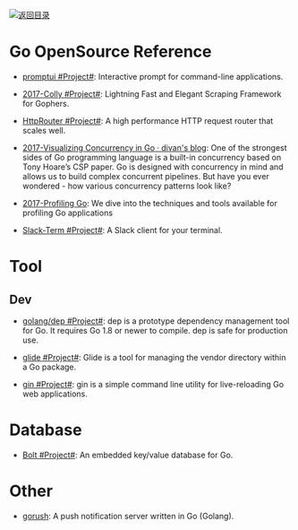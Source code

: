 [![返回目录](https://parg.co/UGo)](https://github.com/wxyyxc1992/Awesome-Links)

# Go OpenSource Reference

* [promptui #Project#](https://github.com/manifoldco/promptui): Interactive prompt for command-line applications.

* [2017-Colly #Project#](https://github.com/gocolly/colly): Lightning Fast and Elegant Scraping Framework for Gophers.

- [HttpRouter #Project#](https://github.com/julienschmidt/httprouter): A high performance HTTP request router that scales well.

- [2017-Visualizing Concurrency in Go · divan's blog](http://divan.github.io/posts/go_concurrency_visualize/): One of the strongest sides of Go programming language is a built-in concurrency based on Tony Hoare’s CSP paper. Go is designed with concurrency in mind and allows us to build complex concurrent pipelines. But have you ever wondered - how various concurrency patterns look like?

- [2017-Profiling Go](http://www.integralist.co.uk/posts/profiling-go/): We dive into the techniques and tools available for profiling Go applications

- [Slack-Term #Project#](https://github.com/erroneousboat/slack-term): A Slack client for your terminal.

# Tool

## Dev

* [golang/dep #Project#](https://github.com/golang/dep): dep is a prototype dependency management tool for Go. It requires Go 1.8 or newer to compile. dep is safe for production use.

* [glide #Project#](https://github.com/Masterminds/glide): Glide is a tool for managing the vendor directory within a Go package.

* [gin #Project#](https://github.com/codegangsta/gin): gin is a simple command line utility for live-reloading Go web applications.

# Database

- [Bolt #Project#](https://github.com/boltdb/bolt): An embedded key/value database for Go.

# Other

- [gorush](https://github.com/appleboy/gorush): A push notification server written in Go (Golang).
